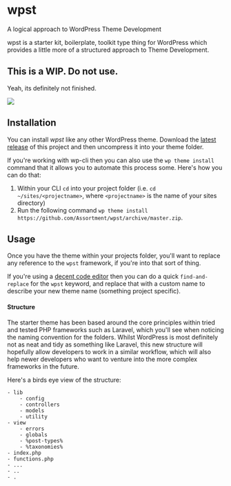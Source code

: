 # wpst
A logical approach to WordPress Theme Development

wpst is a starter kit, boilerplate, toolkit type thing for WordPress which provides a little more of a structured approach to Theme Development.

## This is a WIP. Do not use.

Yeah, its definitely not finished.

![](http://media.giphy.com/media/8VjzJcIMSMF20/giphy.gif)

## Installation
You can install *wpst* like any other WordPress theme. Download the [latest release](https://github.com/Assortment/wpst/archive/master.zip) of this project and then uncompress it into your theme folder.

If you're working with wp-cli then you can also use the `wp theme install` command that it allows you to automate this process some. Here's how you can do that:

1. Within your CLI `cd` into your project folder (i.e. `cd ~/sites/<projectname>`, where `<projectname>` is the name of your sites directory)
2. Run the following command `wp theme install https://github.com/Assortment/wpst/archive/master.zip`.

## Usage

Once you have the theme within your projects folder, you'll want to replace any reference to the `wpst` framework, if you're into that sort of thing.

If you're using a [decent code editor](http://www.sublimetext.com/) then you can do a quick `find-and-replace` for the `wpst` keyword, and replace that with a custom name to describe your new theme name (something project specific).

#### Structure
The starter theme has been based around the core principles within tried and tested PHP frameworks such as Laravel, which you'll see when noticing the naming convention for the folders. Whilst WordPress is most definitely not as neat and tidy as something like Laravel, this new structure will hopefully allow developers to work in a similar workflow, which will also help newer developers who want to venture into the more complex frameworks in the future.

Here's a birds eye view of the structure:

```
- lib
    - config
    - controllers
    - models
    - utility
- view
    - errors
    - globals
    - %post-types%
    - %taxonomies%
- index.php
- functions.php
- ...
- ..
- .
```



